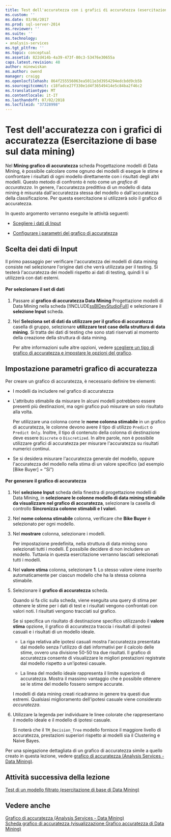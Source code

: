 ```yaml
---
title: Test dell'accuratezza con i grafici di accuratezza (esercitazione di base di Data Mining) | Microsoft Docs
ms.custom: ''
ms.date: 03/06/2017
ms.prod: sql-server-2014
ms.reviewer: ''
ms.suite: ''
ms.technology:
- analysis-services
ms.tgt_pltfrm: ''
ms.topic: conceptual
ms.assetid: 822d414b-4a39-473f-80c3-53476e30655a
caps.latest.revision: 48
author: minewiskan
ms.author: owend
manager: craigg
ms.openlocfilehash: 864f255556063ea5011e3d3954294edcbdd9cb5b
ms.sourcegitcommit: c18fadce27f330e1d4f36549414e5c84ba2f46c2
ms.translationtype: MT
ms.contentlocale: it-IT
ms.lasthandoff: 07/02/2018
ms.locfileid: "37328998"
---
```

# <a name="testing-accuracy-with-lift-charts-basic-data-mining-tutorial"></a>Test dell'accuratezza con i grafici di accuratezza (Esercitazione di base sul data mining)
  Nel **Mining grafico di accuratezza** scheda Progettazione modelli di Data Mining, è possibile calcolare come ognuno dei modelli di esegue le stime e confrontare i risultati di ogni modello direttamente con i risultati degli altri modelli. Questo metodo di confronto è noto come un *grafico di accuratezza*. In genere, l'accuratezza predittiva di un modello di data mining è misurata dall'accuratezza stessa del modello o dall'accuratezza della classificazione. Per questa esercitazione si utilizzerà solo il grafico di accuratezza.  
  
 In questo argomento verranno eseguite le attività seguenti:  
  
-   [Scegliere i dati di Input](#BKMK_InputData)  
  
-   [Configurare i parametri del grafico di accuratezza](#BKMK_Selecting)  
  
##  <a name="BKMK_InputData"></a> Scelta dei dati di Input  
 Il primo passaggio per verificare l'accuratezza dei modelli di data mining consiste nel selezionare l'origine dati che verrà utilizzata per il testing. Si testerà l'accuratezza dei modelli rispetto ai dati di testing, quindi li si utilizzerà con dati esterni.  
  
#### <a name="to-select-the-data-set"></a>Per selezionare il set di dati  
  
1.  Passare al **grafico di accuratezza Data Mining** Progettazione modelli di Data Mining nella scheda [!INCLUDE[ssBIDevStudioFull](../includes/ssbidevstudiofull-md.md)] e selezionare il **selezione Input** scheda.  
  
2.  Nel **Seleziona set di dati da utilizzare per il grafico di accuratezza** casella di gruppo, selezionare **utilizzare test case della struttura di data mining**. Si tratta dei dati di testing che sono stati riservati al momento della creazione della struttura di data mining.  
  
     Per altre informazioni sulle altre opzioni, vedere [scegliere un tipo di grafico di accuratezza e impostare le opzioni del grafico](../../2014/analysis-services/data-mining/choose-an-accuracy-chart-type-and-set-chart-options.md).  
  
##  <a name="BKMK_Selecting"></a> Impostazione parametri grafico di accuratezza  
 Per creare un grafico di accuratezza, è necessario definire tre elementi:  
  
-   I modelli da includere nel grafico di accuratezza  
  
-   L'attributo stimabile da misurare In alcuni modelli potrebbero essere presenti più destinazioni, ma ogni grafico può misurare un solo risultato alla volta.  
  
     Per utilizzare una colonna come le **nome colonna stimabile** in un grafico di accuratezza, le colonne devono avere il tipo di utilizzo `Predict` o `Predict Only`. Inoltre, il tipo di contenuto della colonna di destinazione deve essere `Discrete` o `Discretized`. In altre parole, non è possibile utilizzare grafici di accuratezza per misurare l'accuratezza su risultati numerici continui.  
  
-   Se si desidera misurare l'accuratezza generale del modello, oppure l'accuratezza del modello nella stima di un valore specifico (ad esempio [Bike Buyer] = "Sì")  
  
#### <a name="to-generate-the-lift-chart"></a>Per generare il grafico di accuratezza  
  
1.  Nel **selezione Input** scheda della finestra di progettazione modelli di Data Mining, in **selezionare le colonne modello di data mining stimabile da visualizzare nel grafico di accuratezza**, selezionare la casella di controllo **Sincronizza colonne stimabili e I valori**.  
  
2.  Nel **nome colonna stimabile** colonna, verificare che **Bike Buyer** è selezionato per ogni modello.  
  
3.  Nel **mostrare** colonna, selezionare i modelli.  
  
     Per impostazione predefinita, nella struttura di data mining sono selezionati tutti i modelli. È possibile decidere di non includere un modello. Tuttavia in questa esercitazione verranno lasciati selezionati tutti i modelli.  
  
4.  Nel **valore stima** colonna, selezionare **1**. Lo stesso valore viene inserito automaticamente per ciascun modello che ha la stessa colonna stimabile.  
  
5.  Selezionare il **grafico di accuratezza** scheda.  
  
     Quando si fa clic sulla scheda, viene eseguita una query di stima per ottenere le stime per i dati di test e i risultati vengono confrontati con valori noti. I risultati vengono tracciati sul grafico.  
  
     Se si specifica un risultato di destinazione specifico utilizzando il **valore stima** opzione, il grafico di accuratezza traccia i risultati di ipotesi casuali e i risultati di un modello ideale.  
  
    -   La riga relativa alle ipotesi casuali mostra l'accuratezza presentata dal modello senza l'utilizzo di dati informativi per il calcolo delle stime, ovvero una divisione 50-50 tra due risultati. Il grafico di accuratezza consente di visualizzare le migliori prestazioni registrate dal modello rispetto a un'ipotesi casuale.  
  
    -   La linea del modello ideale rappresenta il limite superiore di accuratezza. Mostra il massimo vantaggio che è possibile ottenere se le stime del modello fossero sempre accurate.  
  
     I modelli di data mining creati ricadranno in genere tra questi due estremi. Qualsiasi miglioramento dell'ipotesi casuale viene considerato *accuratezza*.  
  
6.  Utilizzare la legenda per individuare le linee colorate che rappresentano il modello ideale e il modello di ipotesi casuale.  
  
     Si noterà che il `TM_Decision_Tree` modello fornisce il maggiore livello di accuratezza, prestazioni superiori rispetto ai modelli sia il Clustering e Naive Bayes.  
  
 Per una spiegazione dettagliata di un grafico di accuratezza simile a quello creato in questa lezione, vedere [grafico di accuratezza &#40;Analysis Services - Data Mining&#41;](../../2014/analysis-services/data-mining/lift-chart-analysis-services-data-mining.md).  
  
## <a name="next-task-in-lesson"></a>Attività successiva della lezione  
 [Test di un modello filtrato &#40;esercitazione di base di Data Mining&#41;](../../2014/tutorials/testing-a-filtered-model-basic-data-mining-tutorial.md)  
  
## <a name="see-also"></a>Vedere anche  
 [Grafico di accuratezza &#40;Analysis Services - Data Mining&#41;](../../2014/analysis-services/data-mining/lift-chart-analysis-services-data-mining.md)   
 [Scheda grafico di accuratezza &#40;visualizzazione Grafico accuratezza di Data Mining&#41;](../../2014/analysis-services/lift-chart-tab-mining-accuracy-chart-view.md)  
  
  

